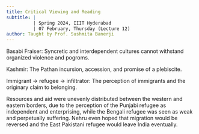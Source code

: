 ```yaml
---
title: Critical Viewing and Reading
subtitle: |
          | Spring 2024, IIIT Hyderabad
          | 07 February, Thursday (Lecture 12)
author: Taught by Prof. Sushmita Banerji
---
```


Basabi Fraiser: Syncretic and interdependent cultures cannot withstand organized violence and pogroms.

Kashmir: The Pathan incursion, accession, and promise of a plebiscite.

Immigrant $\to$ refugee $\to$ infiltrator: The perception of immigrants and the originary claim to belonging.

Resources and aid were unevenly distributed between the western and eastern borders, due to the perception of the Punjabi refugee as independent and enterprising, while the Bengali refugee was seen as weak and perpetually suffering. Nehru even hoped that migration would be reversed and the East Pakistani refugee would leave India eventually.
